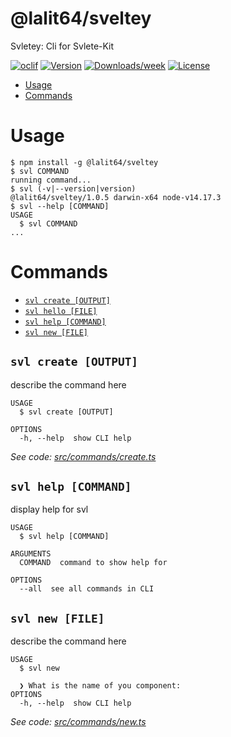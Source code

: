 @lalit64/sveltey
================

Svletey: Cli for Svlete-Kit

[![oclif](https://img.shields.io/badge/cli-oclif-brightgreen.svg)](https://oclif.io)
[![Version](https://img.shields.io/npm/v/@lalit64/sveltey.svg)](https://npmjs.org/package/@lalit64/sveltey)
[![Downloads/week](https://img.shields.io/npm/dw/@lalit64/sveltey.svg)](https://npmjs.org/package/@lalit64/sveltey)
[![License](https://img.shields.io/npm/l/@lalit64/sveltey.svg)](https://github.com/Lalit64/sveltey/blob/master/package.json)

<!-- toc -->
* [Usage](#usage)
* [Commands](#commands)
<!-- tocstop -->
# Usage
<!-- usage -->
```sh-session
$ npm install -g @lalit64/sveltey
$ svl COMMAND
running command...
$ svl (-v|--version|version)
@lalit64/sveltey/1.0.5 darwin-x64 node-v14.17.3
$ svl --help [COMMAND]
USAGE
  $ svl COMMAND
...
```
<!-- usagestop -->
# Commands
<!-- commands -->
* [`svl create [OUTPUT]`](#svl-create-output)
* [`svl hello [FILE]`](#svl-hello-file)
* [`svl help [COMMAND]`](#svl-help-command)
* [`svl new [FILE]`](#svl-new-file)

## `svl create [OUTPUT]`

describe the command here

```
USAGE
  $ svl create [OUTPUT]

OPTIONS
  -h, --help  show CLI help
```

_See code: [src/commands/create.ts](https://github.com/Lalit64/sveltey/blob/v1.0.5/src/commands/create.ts)_

## `svl help [COMMAND]`

display help for svl

```
USAGE
  $ svl help [COMMAND]

ARGUMENTS
  COMMAND  command to show help for

OPTIONS
  --all  see all commands in CLI
```

## `svl new [FILE]`

describe the command here

```
USAGE
  $ svl new
  
  ❯ What is the name of you component: 
OPTIONS
  -h, --help  show CLI help
```

_See code: [src/commands/new.ts](https://github.com/Lalit64/sveltey/blob/v1.0.5/src/commands/new.ts)_
<!-- commandsstop -->
